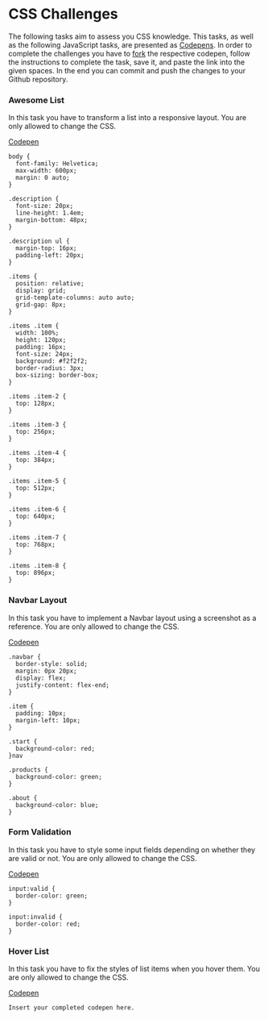 # CSS Challenges

The following tasks aim to assess you CSS knowledge. This tasks, as well as the following JavaScript tasks,
are presented as [Codepens](https://codepen.io/). In order to complete the challenges you have to
[fork](https://blog.codepen.io/documentation/forks/) the respective codepen, follow the instructions to complete the task,
save it, and paste the link into the given spaces. In the end you can commit and push the changes to your Github repository.

### Awesome List

In this task you have to transform a list into a responsive layout. You are only allowed to change the CSS.

[Codepen](https://codepen.io/readonlyadditive/pen/vYxgyGz)

```
body {
  font-family: Helvetica;
  max-width: 600px;
  margin: 0 auto;
}

.description {
  font-size: 20px;
  line-height: 1.4em;
  margin-bottom: 48px;
}

.description ul {
  margin-top: 16px;
  padding-left: 20px;
}

.items {
  position: relative;
  display: grid;
  grid-template-columns: auto auto;
  grid-gap: 8px;
}

.items .item {
  width: 100%;
  height: 120px;
  padding: 16px;
  font-size: 24px;
  background: #f2f2f2;
  border-radius: 3px;
  box-sizing: border-box;
}

.items .item-2 {
  top: 128px;
}

.items .item-3 {
  top: 256px;
}

.items .item-4 {
  top: 384px;
}

.items .item-5 {
  top: 512px;
}

.items .item-6 {
  top: 640px;
}

.items .item-7 {
  top: 768px;
}

.items .item-8 {
  top: 896px;
}
```

### Navbar Layout

In this task you have to implement a Navbar layout using a screenshot as a reference. You are only allowed to change
the CSS.

[Codepen](https://codepen.io/readonlyadditive/pen/BaWZBmO)


```
.navbar {
  border-style: solid;
  margin: 0px 20px;
  display: flex;
  justify-content: flex-end;
}

.item {
  padding: 10px;
  margin-left: 10px;
}

.start {
  background-color: red;
}nav

.products {
  background-color: green;
}

.about {
  background-color: blue;
}
```

### Form Validation

In this task you have to style some input fields depending on whether they are valid or not. You are only allowed to change
the CSS.

[Codepen](https://codepen.io/readonlyadditive/pen/qBrRqXo)

```
input:valid {
  border-color: green;
}

input:invalid {
  border-color: red;
}
```

### Hover List

In this task you have to fix the styles of list items when you hover them. You are only allowed to change
the CSS.

[Codepen](https://codepen.io/readonlyadditive/pen/BaWpQqy)

`Insert your completed codepen here.`
